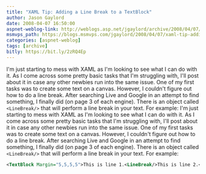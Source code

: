 ```yaml
---
title: "XAML Tip: Adding a Line Break to a TextBlock"
author: Jason Gaylord
date: 2008-04-07 16:50:00
aspnet-weblog-link: http://weblogs.asp.net/jgaylord/archive/2008/04/07/xaml-tip-adding-a-line-break-to-a-textblock.aspx
msmvps_path: https://blogs.msmvps.com/jgaylord/2008/04/07/xaml-tip-adding-a-line-break-to-a-textblock/
categories: [aspnet-weblog]
tags: [archive]
bitly: https://bit.ly/2zRQ4Ep
---
```


I'm just starting to mess with XAML as I'm looking to see what I can do with it. As I come across some pretty basic tasks that I'm struggling with, I'll post about it in case any other newbies run into the same issue. One of my first tasks was to create some text on a canvas. However, I couldn't figure out how to do a line break. After searching Live and Google in an attempt to find something, I finally did (on page 3 of each engine). There is an object called `<LineBreak/>` that will perform a line break in your text. For example:
I'm just starting to mess with XAML as I'm looking to see what I can do with it. As I come across some pretty basic tasks that I'm struggling with, I'll post about it in case any other newbies run into the same issue. One of my first tasks was to create some text on a canvas. However, I couldn't figure out how to do a line break. After searching Live and Google in an attempt to find something, I finally did (on page 3 of each engine). There is an object called `<LineBreak/>` that will perform a line break in your text. For example:

```xml
<TextBlock Margin="5,5,5,5">This is line 1.<LineBreak/>This is line 2.</TextBlock>
```